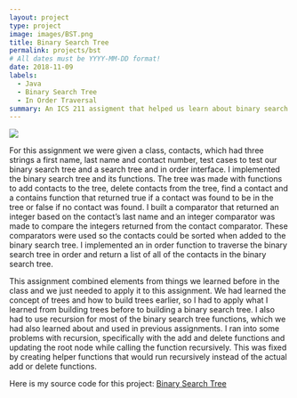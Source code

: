 ```yaml
---
layout: project
type: project
image: images/BST.png
title: Binary Search Tree
permalink: projects/bst
# All dates must be YYYY-MM-DD format!
date: 2018-11-09
labels:
  - Java
  - Binary Search Tree
  - In Order Traversal 
summary: An ICS 211 assigment that helped us learn about binary search trees and the different ways to traverse them. We had to create a binary search tree of Contacts and have a function traverse the tree in order. 
---
```


<img class="example picture of binary search tree" src="../images/BST.png">

For this assignment we were given a class, contacts, which had three strings a first name, last name and contact number, test cases to test our binary search tree and a search tree and in order interface. I implemented the binary search tree and its functions. The tree was made with functions to add contacts to the tree, delete contacts from the tree, find a contact and a contains function that returned true if a contact was found to be in the tree or false if no contact was found. I built a comparator that returned an integer based on the contact’s last name and an integer comparator was made to compare the integers returned from the contact comparator. These comparators were used so the contacts could be sorted when added to the binary search tree. I implemented an in order function to traverse the binary search tree in order and return a list of all of the contacts in the binary search tree. 

This assignment combined elements from things we learned before in the class and we just needed to apply it to this assignment. We had learned the concept of trees and how to build trees earlier, so I had to apply what I learned from building trees before to building a binary search tree. I also had to use recursion for most of the binary search tree functions, which we had also learned about and used in previous assignments. I ran into some problems with recursion, specifically with the add and delete functions and updating the root node while calling the function recursively. This was fixed by creating helper functions that would run recursively instead of the actual add or delete functions. 

 
Here is my source code for this project: <a href="https://github.com/ioaneomerod/binary-search-tree"><i class="large github icon"></i>Binary Search Tree</a>
